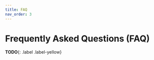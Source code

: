 ```yaml
---
title: FAQ
nav_order: 3
---
```


# Frequently Asked Questions (FAQ)

**TODO**{: .label .label-yellow}

